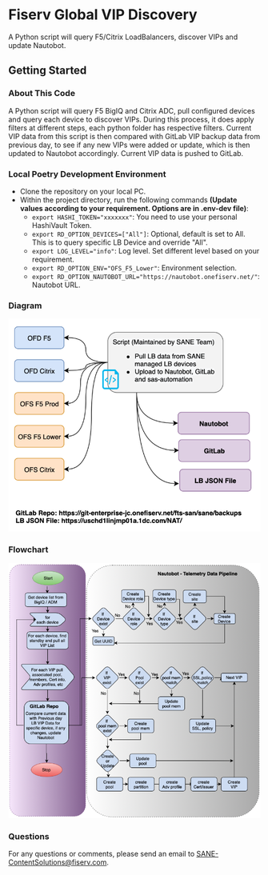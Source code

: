 # Fiserv Global VIP Discovery

A Python script will query F5/Citrix LoadBalancers, discover VIPs and update Nautobot.

## Getting Started

### About This Code

A Python script will query F5 BigIQ and Citrix ADC, pull configured devices and query each device to discover VIPs. During this process, it does apply filters at different steps, each python folder has respective filters. Current VIP data from this script is then compared with GitLab VIP backup data from previous day, to see if any new VIPs were added or update, which is then updated to Nautobot accordingly. Current VIP data is pushed to GitLab.

### Local Poetry Development Environment

- Clone the repository on your local PC.
- Within the project directory, run the following commands **(Update values according to your requirement. Options are in .env-dev file)**:
  - `export HASHI_TOKEN="xxxxxxx"`: You need to use your personal HashiVault Token.
  - `export RD_OPTION_DEVICES=["All"]`: Optional, default is set to All. This is to query specific LB Device and override "All".
  - `export LOG_LEVEL="info"`: Log level. Set different level based on your requirement.
  - `export RD_OPTION_ENV="OFS_F5_Lower"`: Environment selection.
  - `export RD_OPTION_NAUTOBOT_URL="https://nautobot.onefiserv.net/"`: Nautobot URL.

### Diagram

![alt text](img/Diagram.png "Title Text")

### Flowchart

![alt text](img/Flowchart.png "Title Text")

### Questions

For any questions or comments, please send an email to SANE-ContentSolutions@fiserv.com.
